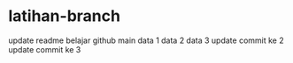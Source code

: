 # latihan-branch
update readme
belajar github main
data 1
data 2
data 3
update commit ke 2
update commit ke 3

